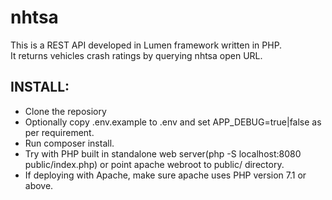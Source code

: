 # nhtsa
This is a REST API developed in Lumen framework written in PHP.<br/>
It returns vehicles crash ratings by querying nhtsa open URL. 

INSTALL:
-------
- Clone the reposiory<br>
- Optionally copy .env.example to .env and set APP_DEBUG=true|false as per requirement.<br>
- Run composer install. <br>
- Try with PHP built in standalone web server(php -S localhost:8080 public/index.php) or point apache webroot to public/ directory. <br>
- If deploying with Apache, make sure apache uses PHP version 7.1 or above.

